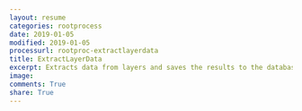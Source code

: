 ```yaml
---
layout: resume
categories: rootprocess
date: 2019-01-05
modified: 2019-01-05
processurl: rootproc-extractlayerdata
title: ExtractLayerData
excerpt: Extracts data from layers and saves the results to the database
image: 
comments: True
share: True
---
```

